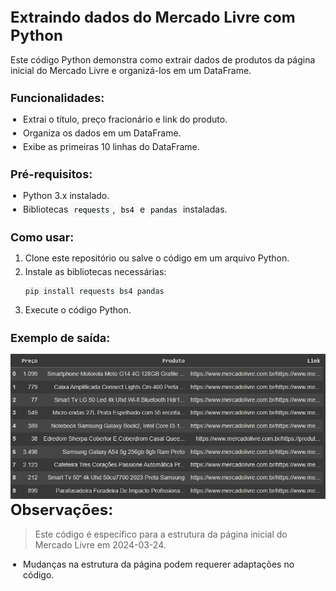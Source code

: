 <title>Extraindo dados do Mercado Livre com Python</title>
  <style>
    h1 {
      font-size: 24px;
      margin-top: 0;
    }
    h2 {
      font-size: 18px;
    }
    p {
      margin-bottom: 10px;
    }
    code {
      font-family: monospace;
      background-color: #f6f8fa;
      padding: 5px;
      border-radius: 5px;
    }
    ul {
      list-style: disc;
      padding-left: 20px;
    }
    li {
      margin-bottom: 5px;
    }
    a {
      text-decoration: none;
      color: #007bff;
    }
    a:hover {
      color: #0056b3;
    }
  </style>
  <h1>Extraindo dados do Mercado Livre com Python</h1>

  <p>Este código Python demonstra como extrair dados de produtos da página inicial do Mercado Livre e organizá-los em um DataFrame.</p>

  <h2>Funcionalidades:</h2>

  <ul>
    <li>Extrai o título, preço fracionário e link do produto.</li>
    <li>Organiza os dados em um DataFrame.</li>
    <li>Exibe as primeiras 10 linhas do DataFrame.</li>
  </ul>

  <h2>Pré-requisitos:</h2>

  <ul>
    <li>Python 3.x instalado.</li>
    <li>Bibliotecas <code style=color:black;>requests</code>, <code style=color:black;>bs4</code> e <code style=color:black;>pandas</code> instaladas.</li>
  </ul>

  <h2>Como usar:</h2>

  <ol>
    <li>Clone este repositório ou salve o código em um arquivo Python.</li>
    <li>Instale as bibliotecas necessárias:</li>
    <pre><code>pip install requests bs4 pandas</code></pre>
    <li>Execute o código Python.</li>
  </ol>

  <h2>Exemplo de saída:</h2>
 <img src="./img/tabela.png" alt="tabela usando DataFrame">

# Observações:

> Este código é específico para a estrutura da página inicial do Mercado Livre em 2024-03-24. 
- Mudanças na estrutura da página podem requerer adaptações no código.



